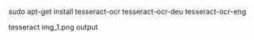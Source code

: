 
sudo apt-get install tesseract-ocr tesseract-ocr-deu tesseract-ocr-eng

tesseract img_1.png output 

